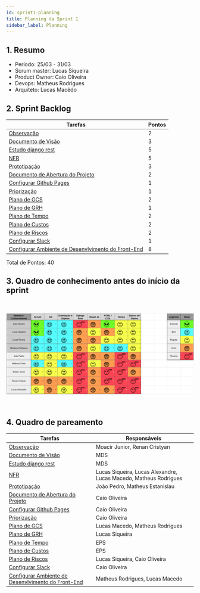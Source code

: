 ```yaml
---
id: sprint1-planning
title: Planning da Sprint 1 
sidebar_label: Planning
---
```


## 1. Resumo

- Período: 25/03 - 31/03
- Scrum master: Lucas Siqueira
- Product Owner: Caio Oliveira
- Devops: Matheus Rodrigues
- Arquiteto: Lucas Macêdo

## 2. Sprint Backlog
Tarefas|Pontos
--|--
|[Observação](https://github.com/fga-eps-mds/2019.1-Hora-Da-Hora/issues/8) | 2
|[Documento de Visão](https://github.com/fga-eps-mds/2019.1-Hora-Da-Hora/issues/9) | 3
|[Estudo django rest](https://github.com/fga-eps-mds/2019.1-Hora-Da-Hora/issues/10) | 5
|[NFR](https://github.com/fga-eps-mds/2019.1-Hora-Da-Hora/issues/11) | 5
|[Prototipação](https://github.com/fga-eps-mds/2019.1-Hora-Da-Hora/issues/12) | 3
|[Documento de Abertura do Projeto](https://github.com/fga-eps-mds/2019.1-Hora-Da-Hora/issues/13) | 2
|[Configurar Github Pages](https://github.com/fga-eps-mds/2019.1-Hora-Da-Hora/issues/14) | 1
|[Priorização](https://github.com/fga-eps-mds/2019.1-Hora-Da-Hora/issues/16) | 1
|[Plano de GCS](https://github.com/fga-eps-mds/2019.1-Hora-Da-Hora/issues/17) | 2
|[Plano de GRH](https://github.com/fga-eps-mds/2019.1-Hora-Da-Hora/issues/18) | 1
|[Plano de Tempo](https://github.com/fga-eps-mds/2019.1-Hora-Da-Hora/issues/19) | 2
|[Plano de Custos](https://github.com/fga-eps-mds/2019.1-Hora-Da-Hora/issues/20) | 2
|[Plano de Riscos](https://github.com/fga-eps-mds/2019.1-Hora-Da-Hora/issues/21) | 2
|[Configurar Slack](https://github.com/fga-eps-mds/2019.1-Hora-Da-Hora/issues/7) | 1
|[Configurar Ambiente de Desenvlvimento do Front-End](https://github.com/fga-eps-mds/2019.1-Hora-Da-Hora/issues/15) | 8


Total de Pontos: 40

## 3. Quadro de conhecimento antes do início da sprint

<br>

![Ilustração do Quadro de Conhecimentos](assets/quadro-conhecimento-1.png)

<br>


## 4. Quadro de pareamento
Tarefas|Responsáveis
--|--
|[Observação](https://github.com/fga-eps-mds/2019.1-Hora-Da-Hora/issues/8) | Moacir Junior, Renan Cristyan
|[Documento de Visão](https://github.com/fga-eps-mds/2019.1-Hora-Da-Hora/issues/9) | MDS
|[Estudo django rest](https://github.com/fga-eps-mds/2019.1-Hora-Da-Hora/issues/10) | MDS
|[NFR](https://github.com/fga-eps-mds/2019.1-Hora-Da-Hora/issues/11) | Lucas Siqueira, Lucas Alexandre, Lucas Macedo, Matheus Rodrigues
|[Prototipação](https://github.com/fga-eps-mds/2019.1-Hora-Da-Hora/issues/12) | João Pedro, Matheus Estanislau
|[Documento de Abertura do Projeto](https://github.com/fga-eps-mds/2019.1-Hora-Da-Hora/issues/13) | Caio Oliveira 
|[Configurar Github Pages](https://github.com/fga-eps-mds/2019.1-Hora-Da-Hora/issues/14) | Caio Oliveira
|[Priorização](https://github.com/fga-eps-mds/2019.1-Hora-Da-Hora/issues/16) | Caio Oliveira
|[Plano de GCS](https://github.com/fga-eps-mds/2019.1-Hora-Da-Hora/issues/17) |  Lucas Macedo, Matheus Rodrigues
|[Plano de GRH](https://github.com/fga-eps-mds/2019.1-Hora-Da-Hora/issues/18) | Lucas Siqueira
|[Plano de Tempo](https://github.com/fga-eps-mds/2019.1-Hora-Da-Hora/issues/19) | EPS
|[Plano de Custos](https://github.com/fga-eps-mds/2019.1-Hora-Da-Hora/issues/20) | EPS
|[Plano de Riscos](https://github.com/fga-eps-mds/2019.1-Hora-Da-Hora/issues/21) | Lucas Siqueira, Caio Oliveira
|[Configurar Slack](https://github.com/fga-eps-mds/2019.1-Hora-Da-Hora/issues/7) | Caio Oliveira
|[Configurar Ambiente de Desenvlvimento do Front-End](https://github.com/fga-eps-mds/2019.1-Hora-Da-Hora/issues/15) | Matheus Rodrigues, Lucas Macedo






